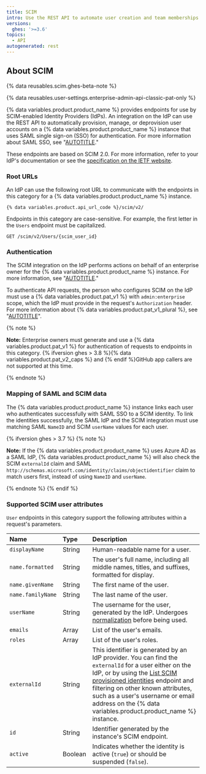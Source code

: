 ```yaml
---
title: SCIM
intro: Use the REST API to automate user creation and team memberships with SCIM.
versions:
  ghes: '>=3.6'
topics:
  - API
autogenerated: rest
---
```


## About SCIM

{% data reusables.scim.ghes-beta-note %}

{% data reusables.user-settings.enterprise-admin-api-classic-pat-only %}

{% data variables.product.product_name %} provides endpoints for use by SCIM-enabled Identity Providers (IdPs). An integration on the IdP can use the REST API to automatically provision, manage, or deprovision user accounts on a {% data variables.product.product_name %} instance that uses SAML single sign-on (SSO) for authentication. For more information about SAML SSO, see "[AUTOTITLE](/admin/identity-and-access-management/using-saml-for-enterprise-iam/about-saml-for-enterprise-iam)."

These endpoints are based on SCIM 2.0. For more information, refer to your IdP's documentation or see the [specification on the IETF website](https://datatracker.ietf.org/doc/html/rfc7644).

### Root URLs

An IdP can use the following root URL to communicate with the endpoints in this category for a {% data variables.product.product_name %} instance.

```
{% data variables.product.api_url_code %}/scim/v2/
```

Endpoints in this category are case-sensitive. For example, the first letter in the `Users` endpoint must be capitalized.

```shell
GET /scim/v2/Users/{scim_user_id}
```

### Authentication

The SCIM integration on the IdP performs actions on behalf of an enterprise owner for the {% data variables.product.product_name %} instance. For more information, see "[AUTOTITLE](/admin/user-management/managing-users-in-your-enterprise/roles-in-an-enterprise#enterprise-owners)."

To authenticate API requests, the person who configures SCIM on the IdP must use a {% data variables.product.pat_v1 %} with `admin:enterprise` scope, which the IdP must provide in the request's `Authorization` header. For more information about {% data variables.product.pat_v1_plural %}, see "[AUTOTITLE](/authentication/keeping-your-account-and-data-secure/creating-a-personal-access-token)".

{% note %}

**Note:** Enterprise owners must generate and use a {% data variables.product.pat_v1 %} for authentication of requests to endpoints in this category. {% ifversion ghes > 3.8 %}{% data variables.product.pat_v2_caps %} and {% endif %}GitHub app callers are not supported at this time.

{% endnote %}

### Mapping of SAML and SCIM data
  
The {% data variables.product.product_name %} instance links each user who authenticates successfully with SAML SSO to a SCIM identity. To link the identities successfully, the SAML IdP and the SCIM integration must use matching SAML `NameID` and SCIM `userName` values for each user.

{% ifversion ghes > 3.7 %}
{% note %}

**Note:** If the {% data variables.product.product_name %} uses Azure AD as a SAML IdP, {% data variables.product.product_name %} will also check the SCIM `externalId` claim and SAML `http://schemas.microsoft.com/identity/claims/objectidentifier` claim to match users first, instead of using `NameID` and `userName`.

{% endnote %}
{% endif %}

### Supported SCIM user attributes

`User` endpoints in this category support the following attributes within a request's parameters.

| Name | Type | Description |
| :- | :- | :- |
| `displayName` | String | Human-readable name for a user. |
| `name.formatted` | String | The user's full name, including all middle names, titles, and suffixes, formatted for display.
| `name.givenName` | String | The first name of the user. |
| `name.familyName` | String | The last name of the user. |
| `userName` | String | The username for the user, generated by the IdP. Undergoes [normalization](/admin/identity-and-access-management/managing-iam-for-your-enterprise/username-considerations-for-external-authentication#about-username-normalization) before being used.
| `emails` | Array | List of the user's emails. |
| `roles` | Array | List of the user's roles. |
| `externalId` | String | This identifier is generated by an IdP provider. You can find the `externalId` for a user either on the IdP, or by using the [List SCIM provisioned identities](#list-scim-provisioned-identities-for-an-enterprise) endpoint and filtering on other known attributes, such as a user's username or email address on the {% data variables.product.product_name %} instance. |
| `id` | String | Identifier generated by the instance's SCIM endpoint. |
| `active` | Boolean | Indicates whether the identity is active (`true`) or should be suspended (`false`). |

<!-- Content after this section is automatically generated -->
